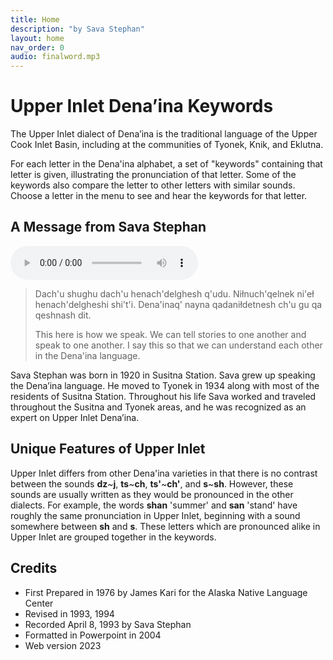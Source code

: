 ```yaml
---
title: Home
description: "by Sava Stephan"
layout: home
nav_order: 0
audio: finalword.mp3
---
```



# Upper Inlet Dena’ina Keywords

The Upper Inlet dialect of Dena’ina is the traditional language of the Upper Cook Inlet Basin, including at the communities of Tyonek,
Knik, and Eklutna. 

For each letter in the Dena'ina alphabet, a set of  "keywords" containing that letter is given, illustrating the pronunciation of that letter. Some of the keywords also compare the letter to other letters with similar sounds. Choose a letter in the menu to see and hear the keywords for that letter.  


## A Message from Sava Stephan

<audio src="{{site.baseurl}}/{{site.audiopath}}/{{page.audio}}" controls type="audio/mpeg">Your browser does not support the audio tag.</audio>

> Dach'u shughu dach'u henach'delghesh q'udu. Niłnuch'qelnek ni'eł henach'delgheshi shi't'i. Dena'inaq' nayna qadaniłdetnesh ch'u gu qa qeshnash dit.
>
>This here is how we speak. We can tell stories to one another and speak to one another. I say this so that we can understand each other in the Dena'ina language.


Sava Stephan was born in 1920 in Susitna Station. Sava grew up speaking the Dena’ina language. He moved to Tyonek in 1934 along with most of the residents of Susitna Station. Throughout his life Sava worked and traveled throughout the Susitna and Tyonek areas, and  he was recognized as an expert on Upper Inlet Dena’ina.

## Unique Features of Upper Inlet

Upper Inlet differs from other Dena'ina varieties in that there is no contrast between the sounds <b>dz</b>~<b>j</b>, <b>ts</b>~<b>ch</b>, <b>ts'</b>~<b>ch'</b>, and <b>s</b>~<b>sh</b>. However, these sounds are usually written as they would be pronounced in the other dialects. For example, the words <b>shan</b> 'summer' and <b>san</b> 'stand' have roughly the same pronunciation in Upper Inlet, beginning with a sound somewhere between <b>sh</b> and <b>s</b>. These letters which are pronounced alike in Upper Inlet are grouped together in the keywords.

## Credits

- First Prepared in 1976 by James Kari for the Alaska Native Language Center
- Revised in 1993, 1994
- Recorded April 8, 1993 by Sava Stephan
- Formatted in Powerpoint in 2004
- Web version 2023